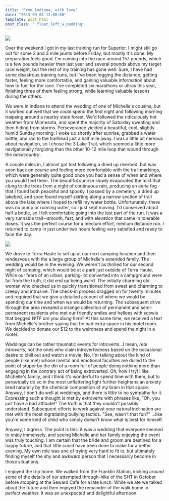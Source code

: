 ```yaml
---
title: 'From Indiana, with love'
date: "2013-09-03 12:00:00"
template: post.html
post_class: ' float_left_w_padding'
---
```


![](http://slowtheory.openphoto.me.s3.amazonaws.com/custom/201308/P1060176-6640a0_450x450.jpg)

Over the weekend I got in my last training run for Superior. I might still go out for some 2 and 3 mile jaunts before Friday, but mostly it's done. My preparation feels good. I'm coming into the race around 157 pounds, which is a few pounds heavier than last year and several pounds above my target race weight, but the rest of my training has gone well. Sure, I have had some disastrous training runs, but I've been logging the distance, getting faster, feeling more comfortable, and gaining valuable information about how to fuel for the race. I've completed six marathons or ultras this year, finishing three of them feeling strong, while learning valuable lessons during the others.

We were in Indiana to attend the wedding of one of Michelle's cousins, but it worked out well that we could spend the first night and following morning traipsing around a nearby state forest. We'd followed the ridiculously hot weather from Minnesota, and spent the majority of Saturday sweating and then hiding from storms. Perseverance yielded a beautiful, cool, slightly humid Sunday morning. I woke up shortly after sunrise, grabbed a water bottle, and ran to the trailhead just a half mile away. I was a little bit nervous about navigation, so I chose the 3 Lake Trail, which seemed a little more navigationally forgiving than the other 10-12 mile loop that wound through the *backcountry*. 

A couple miles in, I almost got lost following a dried up riverbed, but was soon back on course and feeling more comfortable with the trail markings, which were generally quite good once you had a sense of when and where you would find them. The beautiful sunrise slowly evaporated the mist that clung to the trees from a night of continuous rain, producing an eerie fog that I found both peaceful and spooky. I passed by a cemetery, a dried up lakebed, and soon found myself skirting along a narrow section of trail above the lake where I hoped to refill my water bottle. Unfortunately, there was no pump or running water, so I just kept moving. I'd conserved about half a bottle, so I felt comfortable going into the last part of the run. It was a very runnable trail--smooth, fast, and with elevation that came in tolerable doses. It was the perfect course for a medium effort, medium distance run. I returned to camp in just under two hours feeling very satisfied and ready to face the day.

![](http://slowtheory.openphoto.me.s3.amazonaws.com/custom/201308/P1060190-91a6b1_450x450.jpg)

We drove to Terra Haute to set up at our next camping location and then rendezvous with the a large group of Michelle's extended family. The wedding would be in the evening. We weren't as thrilled for our second night of camping, which would be at a park just outside of Terra Haute. While our fears of an urban, parking-lot converted into a campground were far from the truth, it did end up being *weird.* The initially charming old woman who checked us in quickly transitioned from sweet and charming to creepy and intrusive. The check-in process dragged on for twenty minutes and required that we give a detailed account of where we would be spending our time and when we would be returning. The subsequent drive through the area revealed a strange collection of permanent and semi-permanent residents who met our friendly smiles and helloes with scowls that begged *WTF are you doing here?* At this same time, we received a text from Michelle's brother saying that he had extra space in his motel room. We decided to donate our $12 to the weirdness and spend the night in a motel.

Weddings can be rather traumatic events for introverts…I mean, *real introverts*,  not the ones who claim introvertedness based on the occasional desire to chill out and watch a movie. No, I'm talking about the kind of people (like me!) whose mental and emotional faculties are dulled to the point of stupor by the din of a room full of people doing nothing more than engaging in the contrary act of being extroverted. Oh, how I try! I like Michelle's family, and I think it's wonderful to spend time with them, but to perpetually do so in the most unflattering light further heightens an anxiety bred naturally by the chemical composition of my brain in that space. Anyway, I don't do well at weddings, and there is little to no sympathy for it. Expressing such a thought is met by extroverts with phrases like, "Oh, you just have a bad attitude!" The truth is that they couldn't possibly understand. Subsequent efforts to work against your natural inclination are met with the most ingratiating bullying tactics. "See, wasn't that fun?" …like you're some kind of child who simply doesn't know what is best for himself. 

Anyway, I digress. The point is this: it was a wedding that everyone seemed to enjoy immensely, and seeing Michelle and her family enjoying the event was truly touching. I am certain that the bride and groom are destined for a happy future, and that little could have been done to make for a better evening. My own role was one of trying very hard to fit in, but ultimately finding myself the shy and awkward person that I necessarily become in those situations. 

I enjoyed the trip home. We walked from the Franklin Station, kicking around some of the details of our attempted through-hike of the SHT in October before stopping at the Seward Cafe for a late lunch. While we ate we talked about the future and then enjoyed the remainder of the walk home in perfect weather. It was an unexpected and delightful afternoon.
